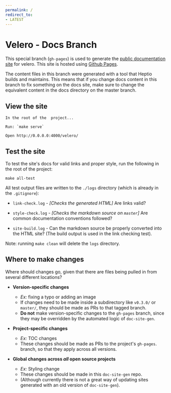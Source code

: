 ```yaml
---
permalink: /
redirect_to:
- LATEST
---
```


# Velero - Docs Branch

This special branch (`gh-pages`) is used to generate the [public documentation site](https://heptio.github.io/velero)
for velero. This site is hosted using [Github Pages](https://help.github.com/articles/what-is-github-pages/).

The content files in this branch were generated with a tool that Heptio builds and maintains. This means that if you change docs content in this branch to fix something on the docs site, make sure to change the equivalent content in the docs directory on the master branch.

## View the site

    In the root of the  project...

    Run: `make serve`

    Open http://0.0.0.0:4000/velero/

## Test the site

To test the site's docs for valid links and proper style, run the following in the root of the project:

```
make all-test
```

All test output files are written to the `./logs` directory (which is already in the `.gitignore`):
* `link-check.log` - *[Checks the generated HTML]* Are links valid?

* `style-check.log` - *[Checks the markdown source on `master`]* Are common documentation conventions followed?

* `site-build.log` - Can the markdown source be properly converted into the HTML site? (The build output is used in the link checking test).

Note: running `make clean` will delete the `logs` directory.

## Where to make changes

Where should changes go, given that there are files being pulled in from several different locations?

* **Version-specific changes**
  * *Ex:* fixing a typo or adding an image
  * If changes need to be made inside a subdirectory like `v0.3.0/` or `master/`, they should be made as PRs to that tagged branch.
  * **Do not** make version-specific changes to the `gh-pages` branch, since they may be overridden by the automated logic of `doc-site-gen`.


* **Project-specific changes**
  * *Ex:* TOC changes
  * These changes should be made as PRs to the project's `gh-pages`. branch, so that they apply across all versions.


* **Global changes across *all* open source projects**
  * *Ex:* Styling change
  * These changes should be made in this `doc-site-gen` repo.
  * (Although currently there is not a great way of updating sites generated with an old version of `doc-site-gen`).